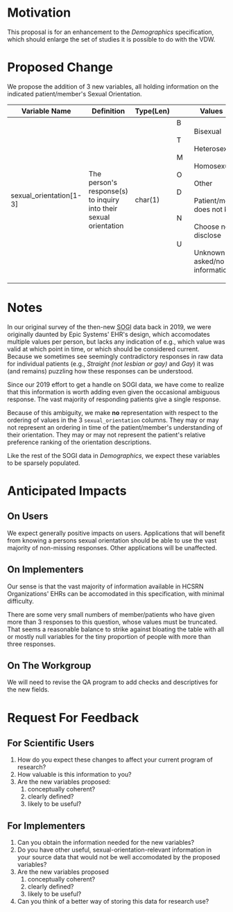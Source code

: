 # Motivation

This proposal is for an enhancement to the _Demographics_ specification, which should enlarge the set of studies it is possible to do with the VDW.

# Proposed Change

We propose the addition of 3 new variables, all holding information on the indicated patient/member's Sexual Orientation.

|Variable Name|Definition|Type(Len)|Values|Implementation Guidelines|
|-------------|----------|---------|------|-------------------------|
|sexual_orientation[1-3]|The person's response(s) to inquiry into their sexual orientation|char(1)|<dl><dt>B</dt><dd>Bisexual</dd><dt>T</dt><dd>Heterosexual</dd><dt>M</dt><dd>Homosexual</dd><dt>O</dt><dd>Other</dd><dt>D</dt><dd>Patient/member does not know</dd><dt>N</dt><dd>Choose not to disclose</dd><dt>U</dt><dd>Unknown (not asked/no information)</dd></dl>|<p>Null values not allowed.</p><p>Position does not signify temporal ordering, preference, or anything else--it is entirely arbitrary.</p><p>Compatible with both PHINVADS <a href="https://phinvads.cdc.gov/vads/ViewValueSet.action?id=E0004707-45BB-E711-ACE2-0017A477041A">PHVS_SexualOrientation_CDC</a> value set and LOINC code<a href="https://loinc.org/76690-7/">76690-7</a>.</p>|

# Notes

In our original survey of the then-new <abbr title="Sexual Orientation and Gender Identity">SOGI</abbr> data back in 2019, we were originally daunted by Epic Systems' EHR's design, which accomodates multiple values per person, but lacks any indication of e.g., which value was valid at which point in time, or which should be considered current. Because we sometimes see seemingly contradictory responses in raw data for individual patients (e.g., _Straight (not lesbian or gay)_ and _Gay_) it was (and remains) puzzling how these responses can be understood.

Since our 2019 effort to get a handle on SOGI data, we have come to realize that this information is worth adding even given the occasional ambiguous response.  The vast majority of responding patients give a single response.

Because of this ambiguity, we make **no** representation with respect to the ordering of values in the 3 `sexual_orientation` columns.  They may or may not represent an ordering in time of the patient/member's understanding of their orientation. They may or may not represent the patient's relative preference ranking of the orientation descriptions.

Like the rest of the SOGI data in _Demographics_, we expect these variables to be sparsely populated.

# Anticipated Impacts

## On Users

We expect generally positive impacts on users. Applications that will benefit from knowing a persons sexual orientation should be able to use the vast majority of non-missing responses. Other applications will be unaffected.

## On Implementers

Our sense is that the vast majority of information available in HCSRN Organizations' EHRs can be accomodated in this specification, with minimal difficulty.

There are some very small numbers of member/patients who have given more than 3 responses to this question, whose values must be truncated.  That seems a reasonable balance to strike against bloating the table with all or mostly null variables for the tiny proportion of people with more than three responses.

## On The Workgroup

We will need to revise the QA program to add checks and descriptives for the new fields.

# Request For Feedback

## For Scientific Users

1. How do you expect these changes to affect your current program of research?
2. How valuable is this information to you?
3. Are the new variables proposed:
    1. conceptually coherent?
    2. clearly defined?
    3. likely to be useful?

## For Implementers

1. Can you obtain the information needed for the new variables?
1. Do you have other useful, sexual-orientation-relevant information in your source data that would not be well accomodated by the proposed variables?
3. Are the new variables proposed
    1. conceptually coherent?
    1. clearly defined?
    1. likely to be useful?
3. Can you think of a better way of storing this data for research use?